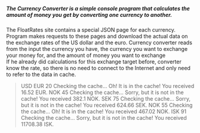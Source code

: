 ##### The Currency Converter is a simple console program that calculates the amount of money you get by converting one currency to another.
The FloatRates site contains a special JSON page for each currency. Program makes requests to these pages and download the actual data on the exchange rates of the US dollar and the euro.
Currency converter reads from the input the currency you have, the currency you want to exchange your money for, and the amount of money you want to exchange  
If he already did calculations for this exchange target before, converter know the rate, so there is no need to connect to the Internet and only need to refer to the data in cache.

> USD
> EUR
> 20
Checking the cache...
Oh! It is in the cache!
You received 16.52 EUR.
> NOK
> 45
Checking the cache...
Sorry, but it is not in the cache!
You received 382.1 NOK.
> SEK
> 75
Checking the cache...
Sorry, but it is not in the cache!
You received 624.66 SEK.
> NOK
> 55
Checking the cache...
Oh! It is in the cache!
You received 467.02 NOK.
> ISK
> 91
Checking the cache...
Sorry, but it is not in the cache!
You received 11708.38 ISK.
